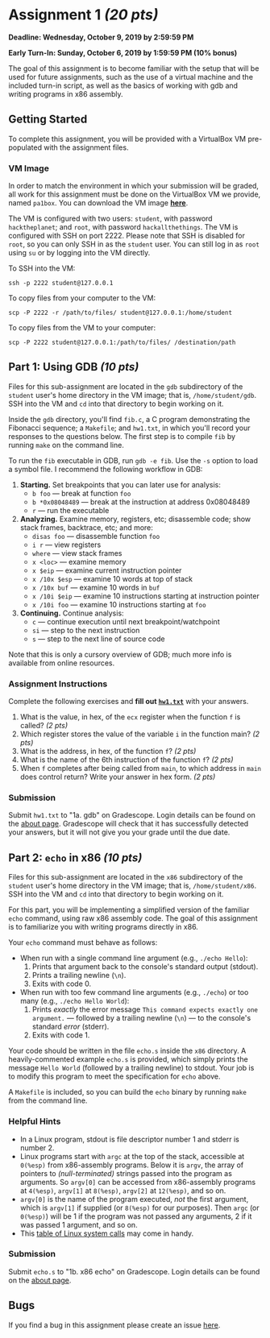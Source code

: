# Assignment 1 *(20 pts)*

**Deadline: Wednesday, October 9, 2019 by 2:59:59 PM**

**Early Turn-In: Sunday, October 6, 2019 by 1:59:59 PM (10% bonus)**

The goal of this assignment is to become familiar with the setup that will be used for future
assignments, such as the use of a virtual machine and the included turn-in script, as well as the
basics of working with gdb and writing programs in x86 assembly.

## Getting Started

To complete this assignment, you will be provided with a VirtualBox VM pre-populated with the
assignment files.

### VM Image

In order to match the environment in which your submission will be graded, all work for this
assignment must be done on the VirtualBox VM we provide, named `pa1box`. You can download the VM
image [**here**](https://drive.google.com/uc?id=1thaE-D_uMTqgGl6xdcTrE19lgAgkb2H-&export=download).

The VM is configured with two users: `student`, with password `hacktheplanet`; and `root`, with
password `hackallthethings`. The VM is configured with SSH on port 2222. Please note that SSH is
disabled for `root`, so you can only SSH in as the `student` user. You can still log in as `root`
using `su` or by logging into the VM directly.

To SSH into the VM:

```
ssh -p 2222 student@127.0.0.1
```

To copy files from your computer to the VM:

```
scp -P 2222 -r /path/to/files/ student@127.0.0.1:/home/student
```

To copy files from the VM to your computer:

```
scp -P 2222 student@127.0.0.1:/path/to/files/ /destination/path
```

## Part 1: Using GDB *(10 pts)*

Files for this sub-assignment are located in the `gdb` subdirectory of the `student` user's home
directory in the VM image; that is, `/home/student/gdb`. SSH into the VM and `cd` into that
directory to begin working on it.

Inside the `gdb` directory, you'll find `fib.c`, a C program demonstrating the Fibonacci sequence;
a `Makefile`; and `hw1.txt`, in which you'll record your responses to the questions below. The
first step is to compile `fib` by running `make` on the command line.

To run the `fib` executable in GDB, run `gdb -e fib`. Use the `-s` option to load a symbol file. I
recommend the following workflow in GDB:

1. **Starting.** Set breakpoints that you can later use for analysis:
    - `b foo` &mdash; break at function `foo`
    - `b *0x08048489` &mdash; break at the instruction at address 0x08048489
    - `r` &mdash; run the executable
2. **Analyzing.** Examine memory, registers, etc; disassemble code; show stack frames, backtrace,
   etc; and more:
    - `disas foo` &mdash; disassemble function `foo`
    - `i r` &mdash; view registers
    - `where` &mdash; view stack frames
    - `x <loc>` &mdash; examine memory
    - `x $eip` &mdash; examine current instruction pointer
    - `x /10x $esp` &mdash; examine 10 words at top of stack
    - `x /10x buf` &mdash; examine 10 words in `buf`
    - `x /10i $eip` &mdash; examine 10 instructions starting at instruction pointer
    - `x /10i foo` &mdash; examine 10 instructions starting at `foo`
3. **Continuing.** Continue analysis:
    - `c` &mdash; continue execution until next breakpoint/watchpoint
    - `si` &mdash; step to the next instruction
    - `s` &mdash; step to the next line of source code

Note that this is only a cursory overview of GDB; much more info is available from online
resources.

### Assignment Instructions

Complete the following exercises and **fill out [`hw1.txt`](../resources/hw1.txt)** with your answers.

1. What is the value, in hex, of the `ecx` register when the function `f` is called? *(2 pts)*
2. Which register stores the value of the variable `i` in the function main? *(2 pts)*
3. What is the address, in hex, of the function `f`? *(2 pts)*
4. What is the name of the 6th instruction of the function `f`? *(2 pts)*
5. When `f` completes after being called from `main`, to which address in `main` does control
   return? Write your answer in hex form. *(2 pts)*

### Submission

Submit `hw1.txt` to "1a. gdb" on Gradescope. Login details can be found on the [about page](../about).
Gradescope will check that it has successfully detected your answers, but it will not give you your grade
until the due date.

## Part 2: `echo` in x86 *(10 pts)*

Files for this sub-assignment are located in the `x86` subdirectory of the `student` user's home
directory in the VM image; that is, `/home/student/x86`. SSH into the VM and `cd` into that
directory to begin working on it.

For this part, you will be implementing a simplified version of the familiar `echo` command, using
raw x86 assembly code. The goal of this assignment is to familiarize you with writing programs
directly in x86.

Your `echo` command must behave as follows:

- When run with a single command line argument (e.g., `./echo Hello`):
    1. Prints that argument back to the console's standard output (stdout).
    2. Prints a trailing newline (`\n`).
    3. Exits with code 0.
- When run with too few command line arguments (e.g., `./echo`) or too many (e.g., `./echo Hello
  World`):
    1. Prints *exactly* the error message `This command expects exactly one argument.` &mdash;
       followed by a trailing newline (`\n`) &mdash; to the console's standard *error* (stderr).
    2. Exits with code 1.

Your code should be written in the file `echo.s` inside the `x86` directory. A heavily-commented
example `echo.s` is provided, which simply prints the message `Hello World` (followed by a trailing
newline) to stdout. Your job is to modify this program to meet the specification for `echo` above.

A `Makefile` is included, so you can build the `echo` binary by running `make` from the command line.

### Helpful Hints

- In a Linux program, stdout is file descriptor number 1 and stderr is number 2.
- Linux programs start with `argc` at the top of the stack, accessible at `0(%esp)` from
  x86-assembly programs. Below it is `argv`, the array of pointers to *(null-terminated)* strings
  passed into the program as arguments. So `argv[0]` can be accessed from x86-assembly programs at
  `4(%esp)`, `argv[1]` at `8(%esp)`, `argv[2]` at `12(%esp)`, and so on.
- `argv[0]` is the name of the program executed, *not* the first argument, which is `argv[1]` if
  supplied (or `8(%esp)` for our purposes). Then `argc` (or `0(%esp)`) will be 1 if the program was
  not passed any arguments, 2 if it was passed 1 argument, and so on.
- This [table of Linux system calls](https://syscalls.kernelgrok.com/) may come in handy.

### Submission


Submit `echo.s` to "1b. x86 echo" on Gradescope. Login details can be found on the [about page](../about).

## Bugs

If you find a bug in this assignment please create an issue
[here](https://github.com/PLSysSec/cse127-winter19/issues).
